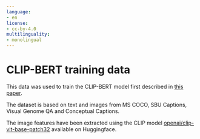```yaml
---
language:
- en
license:
- cc-by-4.0
multilinguality:
- monolingual
---
```


# CLIP-BERT training data

This data was used to train the CLIP-BERT model first described in [this paper](https://arxiv.org/abs/2109.11321). 

The dataset is based on text and images from MS COCO, SBU Captions, Visual Genome QA and Conceptual Captions.

The image features have been extracted using the CLIP model [openai/clip-vit-base-patch32](https://huggingface.co/openai/clip-vit-base-patch32) available on Huggingface.
